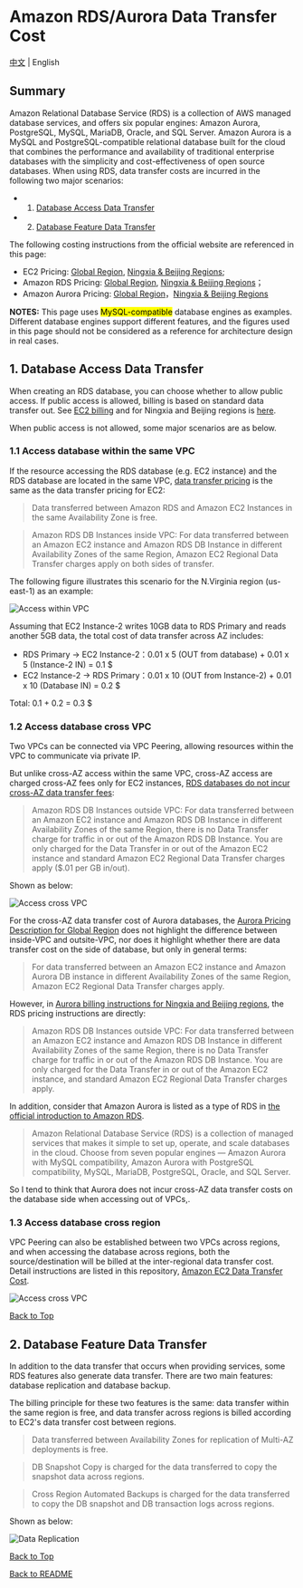 # Amazon RDS/Aurora Data Transfer Cost

[中文](RDBMS-CN.md) | English

## Summary

Amazon Relational Database Service (RDS) is a collection of AWS managed database services, and offers six popular engines: Amazon Aurora, PostgreSQL, MySQL, MariaDB, Oracle, and SQL Server. Amazon Aurora is a MySQL and PostgreSQL-compatible relational database built for the cloud that combines the performance and availability of traditional enterprise databases with the simplicity and cost-effectiveness of open source databases. When using RDS, data transfer costs are incurred in the following two major scenarios:  

- 1. [Database Access Data Transfer](#1-database-access-data-transfer)
- 2. [Database Feature Data Transfer](#2-database-feature-data-transfer)

The following costing instructions from the official website are referenced in this page:

- EC2 Pricing: [Global Region](https://aws.amazon.com/ec2/pricing/on-demand/), [Ningxia & Beijing Regions](https://www.amazonaws.cn/en/ec2/pricing/);
- Amazon RDS Pricing: [Global Region](https://aws.amazon.com/rds/pricing/), [Ningxia & Beijing Regions](https://www.amazonaws.cn/en/rds/pricing/)；
- Amazon Aurora Pricing: [Global Region](https://aws.amazon.com/rds/aurora/pricing/)，[Ningxia & Beijing Regions](https://www.amazonaws.cn/en/rds/aurora/pricing/)

**NOTES:** This page uses <mark>MySQL-compatible</mark> database engines as examples. Different database engines support different features, and the figures used in this page should not be considered as a reference for architecture design in real cases.

## 1. Database Access Data Transfer

When creating an RDS database, you can choose whether to allow public access. If public access is allowed, billing is based on standard data transfer out. See [EC2 billing](https://aws.amazon.com/ec2/pricing/on-demand/) and for Ningxia and Beijing regions is [here](https://www.amazonaws.cn/en/ec2/pricing/).

When public access is not allowed, some major scenarios are as below.

### 1.1 Access database within the same VPC

If the resource accessing the RDS database (e.g. EC2 instance) and the RDS database are located in the same VPC, [data transfer pricing](https://aws.amazon.com/rds/mysql/pricing/) is the same as the data transfer pricing for EC2:

>Data transferred between Amazon RDS and Amazon EC2 Instances in the same Availability Zone is free.

>Amazon RDS DB Instances inside VPC: For data transferred between an Amazon EC2 instance and Amazon RDS DB Instance in different Availability Zones of the same Region, Amazon EC2 Regional Data Transfer charges apply on both sides of transfer.

The following figure illustrates this scenario for the N.Virginia region (us-east-1) as an example:

![Access within VPC](png/01.01-Access-within-VPC.png)

Assuming that EC2 Instance-2 writes 10GB data to RDS Primary and reads another 5GB data, the total cost of data transfer across AZ includes:

- RDS Primary -> EC2 Instance-2：0.01 x 5 (OUT from database) + 0.01 x 5 (Instance-2 IN) = 0.1 $
- EC2 Instance-2 -> RDS Primary：0.01 x 10 (OUT from Instance-2) + 0.01 x 10 (Database IN) = 0.2 $

Total: 0.1 + 0.2 = 0.3 $

### 1.2 Access database cross VPC

Two VPCs can be connected via VPC Peering, allowing resources within the VPC to communicate via private IP.

But unlike cross-AZ access within the same VPC, cross-AZ access are charged cross-AZ fees only for EC2 instances, [RDS databases do not incur cross-AZ data transfer fees](https://aws.amazon.com/rds/mysql/pricing/):

>Amazon RDS DB Instances outside VPC: For data transferred between an Amazon EC2 instance and Amazon RDS DB Instance in different Availability Zones of the same Region, there is no Data Transfer charge for traffic in or out of the Amazon RDS DB Instance. You are only charged for the Data Transfer in or out of the Amazon EC2 instance and standard Amazon EC2 Regional Data Transfer charges apply ($.01 per GB in/out).

Shown as below:

![Access cross VPC](png/01.02-Access-cross-VPC-RDS.png)

For the cross-AZ data transfer cost of Aurora databases, the [Aurora Pricing Description for Global Region](https://aws.amazon.com/rds/aurora/pricing/) does not highlight the difference between inside-VPC and outsite-VPC, nor does it highlight whether there are data transfer cost on the side of  database, but only in general terms:

>For data transferred between an Amazon EC2 instance and Amazon Aurora DB instance in different Availability Zones of the same Region, Amazon EC2 Regional Data Transfer charges apply.

However, in [Aurora billing instructions for Ningxia and Beijing regions](https://www.amazonaws.cn/en/rds/aurora/pricing/), the RDS pricing instructions are directly:

>Amazon RDS DB Instances outside VPC: For data transferred between an Amazon EC2 instance and Amazon RDS DB Instance in different Availability Zones of the same Region, there is no Data Transfer charge for traffic in or out of the Amazon RDS DB Instance. You are only charged for the Data Transfer in or out of the Amazon EC2 instance, and standard Amazon EC2 Regional Data Transfer charges apply.

In addition, consider that Amazon Aurora is listed as a type of RDS in [the official introduction to Amazon RDS](https://aws.amazon.com/rds/).


>Amazon Relational Database Service (RDS) is a collection of managed services that makes it simple to set up, operate, and scale databases in the cloud. Choose from seven popular engines — Amazon Aurora with MySQL compatibility, Amazon Aurora with PostgreSQL compatibility, MySQL, MariaDB, PostgreSQL, Oracle, and SQL Server.

So I tend to think that Aurora does not incur cross-AZ data transfer costs on the database side when accessing out of VPCs,.

### 1.3 Access database cross region

VPC Peering can also be established between two VPCs across regions, and when accessing the database across regions, both the source/destination will be billed at the inter-regional data transfer cost.  Detail instructions are listed in this repository, [Amazon EC2 Data Transfer Cost](../../Compute/EC2/EC2-EN.md#43-ec2-instances-across-different-regions).

![Access cross VPC](png/01.03-Access-cross-Region.png)

[Back to Top](#Summary)

## 2. Database Feature Data Transfer

In addition to the data transfer that occurs when providing services, some RDS features also generate data transfer. There are two main features: database replication and database backup.

The billing principle for these two features is the same: data transfer within the same region is free, and data transfer across regions is billed according to EC2's data transfer cost between regions.

>Data transferred between Availability Zones for replication of Multi-AZ deployments is free.

>DB Snapshot Copy is charged for the data transferred to copy the snapshot data across regions. 

>Cross Region Automated Backups is charged for the data transferred to copy the DB snapshot and DB transaction logs across regions. 

Shown as below:

![Data Replication](png/02.data-replication.png)

[Back to Top](#Summary)

[Back to README](../../README-EN.md)
